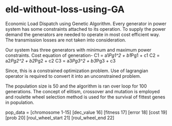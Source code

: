 # eld-without-loss-using-GA
Economic Load Dispatch using Genetic Algorithm.
Every generator in power system has some constraints attached to its operation. To supply the power demand the generators are needed to operate in most cost efficient way. The transmission losses are not taken into consideration.

Our system has three generators with minimum and maximum power constraints.
Cost equation of generation-
C1 = a1*Pg1^2 + b1*Pg1 + c1
C2 = a2*Pg2^2 + b2*Pg2 + c2
C3 = a3*Pg3^2 + b3*Pg3 + c3

Since, this is a constrained optimization problem. Use of lagrangian operator is required to convert it into an unconstrained problem.

The population size is 50 and the algorithm is ran over loop for 100 generations. 
The concept of elitism, crossover and mutation is employed and roulette wheel selection method is used for the survival of fittest genes in population.

pop_data = [chromosome 1-15] [dec_value 16] [fitness 17] [error 18] [cost 19] [prob 20] [roul_wheel_start 21] [roul_wheel_end 22]
